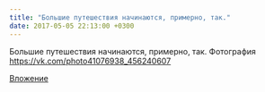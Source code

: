 ```yaml
---
title: "Большие путешествия начинаются, примерно, так."
date: 2017-05-05 22:13:00 +0300
---
```


Большие путешествия начинаются, примерно, так.
Фотография
https://vk.com/photo41076938_456240607

[Вложение](https://vk.com/photo41076938_456240607)
